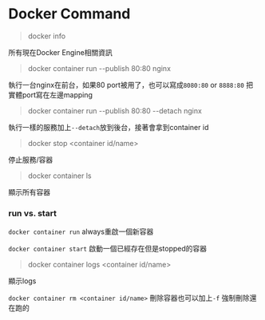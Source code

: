 # Docker Command

> docker info

所有現在Docker Engine相關資訊

> docker container run --publish 80:80 nginx

執行一台nginx在前台，如果80 port被用了，也可以寫成`8080:80` or `8888:80` 把實體port寫在左邊mapping

> docker container run --publish 80:80 --detach nginx

執行一樣的服務加上`--detach`放到後台，接著會拿到container id

> docker stop <container id/name>

停止服務/容器

> docker container ls

顯示所有容器

### run vs. start
`docker container run` always重啟一個新容器

`docker container start` 啟動一個已經存在但是stopped的容器

> docker container logs <container id/name>

顯示logs

`docker container rm <container id/name>` 刪除容器也可以加上`-f` 強制刪除還在跑的 



